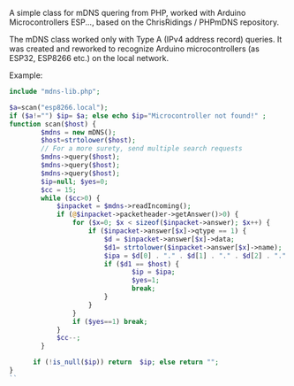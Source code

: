 
A simple class for mDNS quering from PHP, worked with Arduino Microcontrollers ESP..., based on the ChrisRidings / PHPmDNS  repository.

The mDNS class worked only with Type A (IPv4 address record) queries. 
It was created and reworked to recognize Arduino microcontrollers (as ESP32, ESP8266 etc.) on the local network.

Example:
```php
include "mdns-lib.php";

$a=scan("esp8266.local");
if ($a!="") $ip= $a; else echo $ip="Microcontroller not found!" ;
function scan($host) {
        $mdns = new mDNS();
        $host=strtolower($host);
        // For a more surety, send multiple search requests
        $mdns->query($host);
        $mdns->query($host);
        $mdns->query($host);
        $ip=null; $yes=0;
        $cc = 15;
        while ($cc>0) {
            $inpacket = $mdns->readIncoming();
            if (@$inpacket->packetheader->getAnswer()>0) {
                for ($x=0; $x < sizeof($inpacket->answer); $x++) {
                    if ($inpacket->answer[$x]->qtype == 1) {
                        $d = $inpacket->answer[$x]->data;
                        $d1= strtolower($inpacket->answer[$x]->name);
                        $ipa = $d[0] . "." . $d[1] . "." . $d[2] . "." . $d[3];
                        if ($d1 == $host) {
                               $ip = $ipa;
                               $yes=1;  
                               break; 
                        }
                    }
                }
                if ($yes==1) break;
            }
            $cc--;
        }

      if (!is_null($ip)) return  $ip; else return "";
}
``
